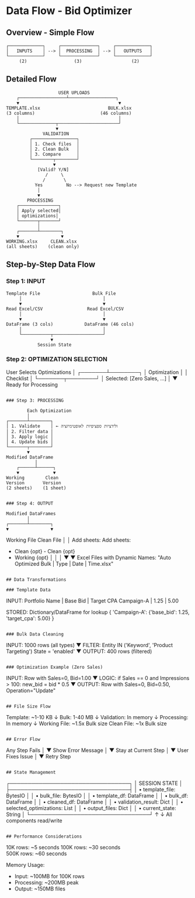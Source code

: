 # Data Flow - Bid Optimizer

## Overview - Simple Flow

```
┌─────────────┐     ┌──────────────┐     ┌─────────────┐
│   INPUTS    │ --> │  PROCESSING  │ --> │   OUTPUTS   │
└─────────────┘     └──────────────┘     └─────────────┘
     (2)                  (3)                   (2)
```

## Detailed Flow

```
                    USER UPLOADS
    ┌──────────────────┴──────────────────┐
    ▼                                      ▼
TEMPLATE.xlsx                          BULK.xlsx
(3 columns)                         (46 columns)
    │                                      │
    └──────────────┬───────────────────────┘
                   ▼
              VALIDATION
         ┌─────────────────┐
         │ 1. Check files  │
         │ 2. Clean Bulk   │
         │ 3. Compare      │
         └────────┬────────┘
                  ▼
            [Valid? Y/N]
               /     \
              /       \
           Yes         No --> Request new Template
            │
            ▼
        PROCESSING
    ┌───────────────┐
    │ Apply selected│
    │ optimizations│
    └───────┬───────┘
            │
    ┌───────┴────────┐
    ▼                ▼
WORKING.xlsx     CLEAN.xlsx
(all sheets)    (clean only)
```

## Step-by-Step Data Flow

### Step 1: INPUT
```
Template File                    Bulk File
     │                               │
     ▼                               ▼
Read Excel/CSV                 Read Excel/CSV
     │                               │
     ▼                               ▼
DataFrame (3 cols)            DataFrame (46 cols)
     │                               │
     └───────────┬───────────────────┘
                 ▼
            Session State
```

### Step 2: OPTIMIZATION SELECTION

User Selects Optimizations
        │
┌───────┴────────┐
│  Optimization  │
│   Checklist    │
└───────┬────────┘
        │
Selected: [Zero Sales, ...]
        │
        ▼
Ready for Processing

```

### Step 3: PROCESSING
```
            Each Optimization
            │
    ┌───────┴────────┐
    │ 1. Validate    │ ← ולידציות ספציפיות לאופטימיזציה
    │ 2. Filter data │
    │ 3. Apply logic │
    │ 4. Update bids │
    └───────┬────────┘
            ▼
    Modified DataFrame
               │
        ┌──────┴──────┐
        ▼             ▼
    Working        Clean
    Version       Version
    (2 sheets)    (1 sheet)
```

### Step 4: OUTPUT
```
    Modified DataFrames
            │
    ┌───────┴────────┐
    ▼                ▼
Working File     Clean File
    │                │
Add sheets:      Add sheets:
- Clean {opt}    - Clean {opt}
- Working {opt}      │
    │                │
    ▼                ▼
Excel Files with Dynamic Names:
"Auto Optimized Bulk | Type | Date | Time.xlsx"
```

## Data Transformations

### Template Data
```
INPUT:  Portfolio Name | Base Bid | Target CPA
        Campaign-A     | 1.25     | 5.00

STORED: Dictionary/DataFrame for lookup
        {
          'Campaign-A': {'base_bid': 1.25, 'target_cpa': 5.00}
        }
```

### Bulk Data Cleaning
```
INPUT:  1000 rows (all types)
        ▼
FILTER: Entity IN ('Keyword', 'Product Targeting')
        State = 'enabled'
        ▼
OUTPUT: 400 rows (filtered)
```

### Optimization Example (Zero Sales)
```
INPUT:  Row with Sales=0, Bid=1.00
        ▼
LOGIC:  if Sales == 0 and Impressions > 100:
           new_bid = bid * 0.5
        ▼
OUTPUT: Row with Sales=0, Bid=0.50, Operation="Update"
```

## File Size Flow

```
Template: ~1-10 KB
    ↓
Bulk: 1-40 MB
    ↓
Validation: In memory
    ↓
Processing: In memory
    ↓
Working File: ~1.5x Bulk size
Clean File: ~1x Bulk size
```

## Error Flow

```
Any Step Fails
      │
      ▼
Show Error Message
      │
      ▼
Stay at Current Step
      │
      ▼
User Fixes Issue
      │
      ▼
Retry Step
```

## State Management

```
┌─────────────────────────────────┐
│         SESSION STATE           │
├─────────────────────────────────┤
│ • template_file: BytesIO        │
│ • bulk_file: BytesIO            │
│ • template_df: DataFrame        │
│ • bulk_df: DataFrame            │
│ • cleaned_df: DataFrame         │
│ • validation_result: Dict       │
│ • selected_optimizations: List  │
│ • output_files: Dict            │
│ • current_state: String         │
└─────────────────────────────────┘
            ↑ ↓
    All components read/write
```

## Performance Considerations

```
10K rows:   ~5 seconds
100K rows:  ~30 seconds  
500K rows:  ~60 seconds

Memory Usage:
- Input: ~100MB for 100K rows
- Processing: ~200MB peak
- Output: ~150MB files
```